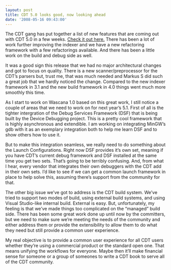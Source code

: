 ```yaml
---
layout: post
title: CDT 5.0 looks good, now looking ahead
date: '2008-05-16 09:43:00'
---
```



The CDT gang has put together a list of new features that are coming out with CDT 5.0 in a few weeks. [Check it out here.](http://wiki.eclipse.org/CDT/User/NewIn50) There has been a lot of work further improving the indexer and we have a new refactoring framework with a few refactorings available. And there has been a little work on the build and debug side as well.

It was a good sign this release that we had no major architectural changes and got to focus on quality. There is a new scanner/preprocessor for the CDT’s parsers but, trust me, that was much needed and Markus S did such a great job that we hardly noticed the change. Compared to the new indexer framework in 3.1 and the new build framework in 4.0 things went much more smoothly this time.

As I start to work on Wascana 1.0 based on this great work, I still notice a couple of areas that we need to work on for next year’s 5.1. First of all is the tighter intergration of the Debug Services Framework (DSF) that is being built by the Device Debugging project. This is a pretty cool framework that is highly asynchronous and extendible. I am working on integrating MinGW’s gdb with it as an exemplary integration both to help me learn DSF and to show others how to use it.

But to make this integration seamless, we really need to do something about the Launch Configurations. Right now DSF provides it’s own set, meaning if you have CDT’s current debug framework and DSF installed at the same time you get two sets. That’s going to be terribly confusing. And, from what I hear, every vendor that integrates their own debuggers with the CDT add in their own sets. I’d like to see if we can get a common launch framework in place to help solve this, assuming there’s support from the community for that.

The other big issue we’ve got to address is the CDT build system. We’ve tried to support two modes of build, using external build systems, and using Visual Studio-like internal build. External is easy. But, unfortunately, my feeling is that we’ve made things too complicated on the “managed” build side. There has been some great work done up until now by the committers, but we need to make sure we’re meeting the needs of the community and either address them or provide the extensibility to allow them to do what they need but still provide a common user experience.

My real objective is to provide a common user experience for all CDT users whether they’re using a commercial product or the standard open one. That means unifying the workflows for everyone. Maybe then it’ll make financial sense for someone or a group of someones to write a CDT book to serve all of the CDT community.


